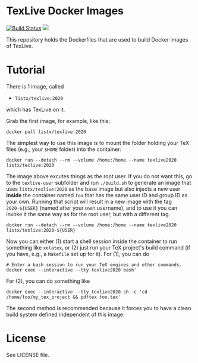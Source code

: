 # TexLive Docker Images

[![Build Status](https://travis-ci.org/listx/texlive-docker.svg?branch=master)](https://travis-ci.org/listx/texlive-docker)
[![](https://images.microbadger.com/badges/image/listx/texlive.svg)](https://microbadger.com/images/listx/texlive "Get your own image badge on microbadger.com")

This repository holds the Dockerfiles that are used to build Docker images of TexLive.

# Tutorial

There is 1 image, called

- `listx/texlive:2020`

which has TexLive on it.

Grab the first image, for example, like this:

```
docker pull listx/texlive:2020
```

The simplest way to use this image is to mount the folder holding your TeX files (e.g., your `$HOME` folder) into the container:

```
docker run --detach --rm --volume /home:/home --name texlive2020 listx/texlive:2020
```

The image above excutes things as the root user.
If you do not want this, go to the `texlive-user` subfolder and run `./build.sh` to generate an image that uses `listx/texlive:2020` as the base image but also injects a new user **inside** the container named `foo` that has the same user ID and group ID as your own.
Running that script will result in a new image with the tag `2020-${USER}` (named after your own username), and to use it you can invoke it the same way as for the root user, but with a different tag.

```
docker run --detach --rm --volume /home:/home --name texlive2020 listx/texlive:2020-${USER}
```

Now you can either (1) start a shell session inside the container to run something like `xelatex`, or (2) just run your TeX project's build command (if you have, e.g., a `Makefile` set up for it).
For (1), you can do

```
# Enter a bash session to run your TeX engines and other commands.
docker exec --interactive --tty texlive2020 bash'
```

For (2), you can do something like

```
docker exec --interactive --tty texlive2020 sh -c 'cd /home/foo/my_tex_project && pdftex foo.tex'
```

The second method is recommended because it forces you to have a clean build system defined independent of this image.

# License

See LICENSE file.
